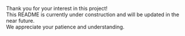 Thank you for your interest in this project!  
This README is currently under construction and will be updated in the near future.  
We appreciate your patience and understanding.
